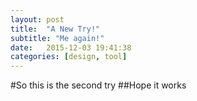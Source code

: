 ```yaml
---
layout: post
title:  "A New Try!"
subtitle: "Me again!"
date:   2015-12-03 19:41:38
categories: [design, tool]
---
```

#So this is the second try
##Hope it works
